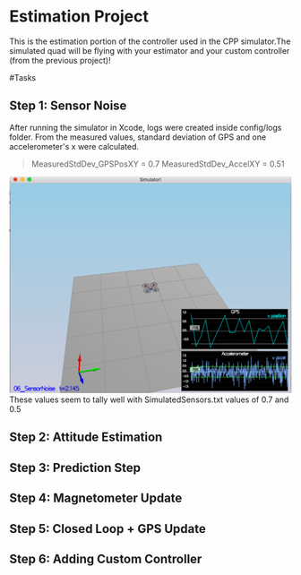 # Estimation Project #

This is the estimation portion of the controller used in the CPP simulator.The simulated quad will be flying with your estimator and your custom controller (from the previous project)!

#Tasks

## Step 1: Sensor Noise

After running the simulator in Xcode, logs were created inside config/logs folder. From the measured values, standard deviation of GPS and one accelerometer's x were calculated. 

> MeasuredStdDev_GPSPosXY = 0.7
> MeasuredStdDev_AccelXY = 0.51

![Step 1](stddev.png)
These values seem to tally well with SimulatedSensors.txt values of 0.7 and 0.5




## Step 2: Attitude Estimation
## Step 3: Prediction Step
## Step 4: Magnetometer Update
## Step 5: Closed Loop + GPS Update
## Step 6: Adding Custom Controller






